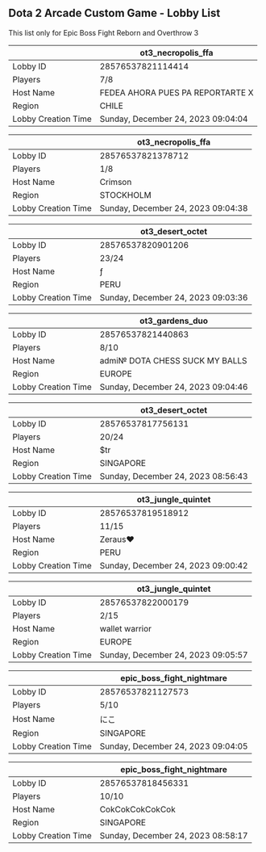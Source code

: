 ## Dota 2 Arcade Custom Game - Lobby List

This list only for Epic Boss Fight Reborn and Overthrow 3

|  | ot3_necropolis_ffa |
| ------ | ------ |
| Lobby ID | 28576537821114414 |
| Players | 7/8 |
| Host Name | FEDEA AHORA PUES PA REPORTARTE X |
| Region | CHILE |
| Lobby Creation Time | Sunday, December 24, 2023 09:04:04 |


|  | ot3_necropolis_ffa |
| ------ | ------ |
| Lobby ID | 28576537821378712 |
| Players | 1/8 |
| Host Name | Crimson |
| Region | STOCKHOLM |
| Lobby Creation Time | Sunday, December 24, 2023 09:04:38 |


|  | ot3_desert_octet |
| ------ | ------ |
| Lobby ID | 28576537820901206 |
| Players | 23/24 |
| Host Name | ƒ |
| Region | PERU |
| Lobby Creation Time | Sunday, December 24, 2023 09:03:36 |


|  | ot3_gardens_duo |
| ------ | ------ |
| Lobby ID | 28576537821440863 |
| Players | 8/10 |
| Host Name | admi№ DOTA CHESS SUCK MY BALLS |
| Region | EUROPE |
| Lobby Creation Time | Sunday, December 24, 2023 09:04:46 |


|  | ot3_desert_octet |
| ------ | ------ |
| Lobby ID | 28576537817756131 |
| Players | 20/24 |
| Host Name | $tr |
| Region | SINGAPORE |
| Lobby Creation Time | Sunday, December 24, 2023 08:56:43 |


|  | ot3_jungle_quintet |
| ------ | ------ |
| Lobby ID | 28576537819518912 |
| Players | 11/15 |
| Host Name | Zeraus♥ |
| Region | PERU |
| Lobby Creation Time | Sunday, December 24, 2023 09:00:42 |


|  | ot3_jungle_quintet |
| ------ | ------ |
| Lobby ID | 28576537822000179 |
| Players | 2/15 |
| Host Name | wallet warrior |
| Region | EUROPE |
| Lobby Creation Time | Sunday, December 24, 2023 09:05:57 |


|  | epic_boss_fight_nightmare |
| ------ | ------ |
| Lobby ID | 28576537821127573 |
| Players | 5/10 |
| Host Name | にこ |
| Region | SINGAPORE |
| Lobby Creation Time | Sunday, December 24, 2023 09:04:05 |


|  | epic_boss_fight_nightmare |
| ------ | ------ |
| Lobby ID | 28576537818456331 |
| Players | 10/10 |
| Host Name | CokCokCokCokCok |
| Region | SINGAPORE |
| Lobby Creation Time | Sunday, December 24, 2023 08:58:17 |


